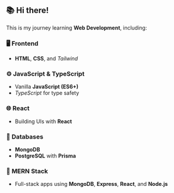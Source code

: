## 📚 **Hi there!**

This is my journey learning **Web Development**, including:

### 🖥️ **Frontend**
- **HTML**, **CSS**, and *Tailwind*

### ⚙️ **JavaScript & TypeScript**
- Vanilla **JavaScript (ES6+)**
- *TypeScript* for type safety

### 🌐 **React**
- Building UIs with **React**

### 💾 **Databases**
- **MongoDB**
- **PostgreSQL** with **Prisma**

### 🔗 **MERN Stack**
- Full-stack apps using **MongoDB**, **Express**, **React**, and **Node.js**
